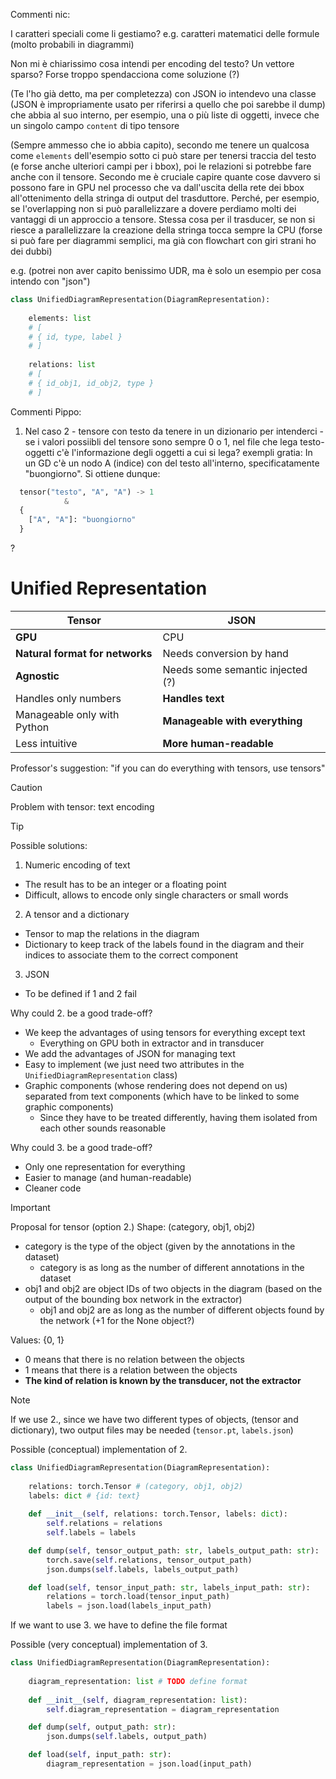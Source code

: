 Commenti nic:

I caratteri speciali come li gestiamo? e.g. caratteri matematici delle formule (molto probabili in diagrammi)

Non mi è chiarissimo cosa intendi per encoding del testo? Un vettore sparso? Forse troppo spendacciona come soluzione (?) 

(Te l'ho già detto, ma per completezza) con JSON io intendevo una classe (JSON è impropriamente usato per riferirsi a quello che poi sarebbe il dump)
che abbia al suo interno, per esempio, una o più liste di oggetti, invece che un singolo campo `content` di tipo tensore

(Sempre ammesso che io abbia capito), secondo me tenere un qualcosa come `elements` dell'esempio sotto ci può stare per tenersi traccia del testo
(e forse anche ulteriori campi per i bbox), poi le relazioni si potrebbe fare anche con il tensore. 
Secondo me è cruciale capire quante cose davvero si possono fare in GPU nel processo che va dall'uscita della rete dei bbox all'ottenimento
della stringa di output del trasduttore. Perché, per esempio, se l'overlapping non si può parallelizzare a dovere perdiamo molti dei vantaggi
di un approccio a tensore. Stessa cosa per il trasducer, se non si riesce a parallelizzare la creazione della stringa tocca sempre la CPU
(forse si può fare per diagrammi semplici, ma già con flowchart con giri strani ho dei dubbi)

e.g. (potrei non aver capito benissimo UDR, ma è solo un esempio per cosa intendo con "json")
```Python
class UnifiedDiagramRepresentation(DiagramRepresentation):
  
    elements: list
    # [
    # { id, type, label }
    # ]
    
    relations: list
    # [
    # { id_obj1, id_obj2, type }
    # ]
```

 Commenti Pippo:
1. Nel caso 2 - tensore con testo da tenere in un dizionario per intenderci - se i valori possiibli del tensore sono sempre 0 o 1, nel file che lega testo-oggetti c'è l'informazione degli oggetti a cui si lega?
exempli gratia:
In un GD c'è un nodo A (indice) con del testo all'interno, specificatamente "buongiorno". Si ottiene dunque:

```python
  tensor("testo", "A", "A") -> 1
            &
  {
    ["A", "A"]: "buongiorno"
  }
```
?

# Unified Representation 

| Tensor                          | JSON                             |
|---------------------------------|----------------------------------|
| **GPU**                         | CPU                              |
| **Natural format for networks** | Needs conversion by hand         |
| **Agnostic**                    | Needs some semantic injected (?) |
| Handles only numbers            | **Handles text**                 |
| Manageable only with Python     | **Manageable with everything**   |
| Less intuitive                  | **More human-readable**          |

Professor's suggestion: "if you can do everything with tensors, use tensors"

> [!CAUTION]
> Problem with tensor: text encoding 

> [!TIP]
> Possible solutions:
> 1. Numeric encoding of text 
>   - The result has to be an integer or a floating point 
>   - Difficult, allows to encode only single characters or small words 
> 2. A tensor and a dictionary
>   - Tensor to map the relations in the diagram
>   - Dictionary to keep track of the labels found in the diagram and their indices to associate them to the correct component
> 3. JSON
>   - To be defined if 1 and 2 fail

Why could 2. be a good trade-off? 
- We keep the advantages of using tensors for everything except text
  - Everything on GPU both in extractor and in transducer
- We add the advantages of JSON for managing text
- Easy to implement (we just need two attributes in the `UnifiedDiagramRepresentation` class)
- Graphic components (whose rendering does not depend on us) separated from text components (which have to be linked to some graphic components)
  - Since they have to be treated differently, having them isolated from each other sounds reasonable

Why could 3. be a good trade-off?
- Only one representation for everything 
- Easier to manage (and human-readable)
- Cleaner code

> [!IMPORTANT]
> Proposal for tensor (option 2.)
> Shape: (category, obj1, obj2) 
> - category is the type of the object (given by the annotations in the dataset)
>   - category is as long as the number of different annotations in the dataset
> - obj1 and obj2 are object IDs of two objects in the diagram (based on the output of the bounding box network in the extractor)
>   - obj1 and obj2 are as long as the number of different objects found by the network (+1 for the None object?)
> 
> Values: {0, 1}
>   - 0 means that there is no relation between the objects
>   - 1 means that there is a relation between the objects 
>   - **The kind of relation is known by the transducer, not the extractor**

> [!NOTE]
> If we use 2., since we have two different types of objects, (tensor and dictionary), two output files may be needed (`tensor.pt`, `labels.json`)

Possible (conceptual) implementation of 2.

```Python
class UnifiedDiagramRepresentation(DiagramRepresentation):
  
    relations: torch.Tensor # (category, obj1, obj2)
    labels: dict # {id: text}
    
    def __init__(self, relations: torch.Tensor, labels: dict):
        self.relations = relations
        self.labels = labels

    def dump(self, tensor_output_path: str, labels_output_path: str):
        torch.save(self.relations, tensor_output_path)
        json.dumps(self.labels, labels_output_path)

    def load(self, tensor_input_path: str, labels_input_path: str):
        relations = torch.load(tensor_input_path)
        labels = json.load(labels_input_path)
```

If we want to use 3. we have to define the file format

Possible (very conceptual) implementation of 3. 

```Python
class UnifiedDiagramRepresentation(DiagramRepresentation):
  
    diagram_representation: list # TODO define format
    
    def __init__(self, diagram_representation: list):
        self.diagram_representation = diagram_representation

    def dump(self, output_path: str):
        json.dumps(self.labels, output_path)

    def load(self, input_path: str):
        diagram_representation = json.load(input_path)
``` 


